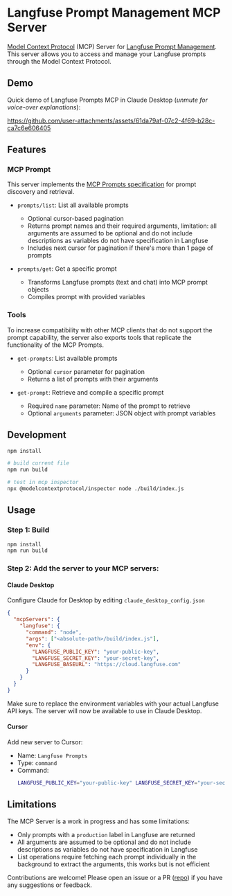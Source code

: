 # Langfuse Prompt Management MCP Server

[Model Context Protocol](https://github.com/modelcontextprotocol) (MCP) Server for [Langfuse Prompt Management](https://langfuse.com/docs/prompts/get-started). This server allows you to access and manage your Langfuse prompts through the Model Context Protocol.

## Demo

Quick demo of Langfuse Prompts MCP in Claude Desktop (_unmute for voice-over explanations_):

https://github.com/user-attachments/assets/61da79af-07c2-4f69-b28c-ca7c6e606405

## Features

### MCP Prompt

This server implements the [MCP Prompts specification](https://modelcontextprotocol.io/docs/concepts/prompts) for prompt discovery and retrieval.

- `prompts/list`: List all available prompts

  - Optional cursor-based pagination
  - Returns prompt names and their required arguments, limitation: all arguments are assumed to be optional and do not include descriptions as variables do not have specification in Langfuse
  - Includes next cursor for pagination if there's more than 1 page of prompts

- `prompts/get`: Get a specific prompt

  - Transforms Langfuse prompts (text and chat) into MCP prompt objects
  - Compiles prompt with provided variables

### Tools

To increase compatibility with other MCP clients that do not support the prompt capability, the server also exports tools that replicate the functionality of the MCP Prompts.

- `get-prompts`: List available prompts

  - Optional `cursor` parameter for pagination
  - Returns a list of prompts with their arguments

- `get-prompt`: Retrieve and compile a specific prompt
  - Required `name` parameter: Name of the prompt to retrieve
  - Optional `arguments` parameter: JSON object with prompt variables

## Development

```bash
npm install

# build current file
npm run build

# test in mcp inspector
npx @modelcontextprotocol/inspector node ./build/index.js
```

## Usage

### Step 1: Build

```bash
npm install
npm run build
```

### Step 2: Add the server to your MCP servers:

#### Claude Desktop

Configure Claude for Desktop by editing `claude_desktop_config.json`

```json
{
  "mcpServers": {
    "langfuse": {
      "command": "node",
      "args": ["<absolute-path>/build/index.js"],
      "env": {
        "LANGFUSE_PUBLIC_KEY": "your-public-key",
        "LANGFUSE_SECRET_KEY": "your-secret-key",
        "LANGFUSE_BASEURL": "https://cloud.langfuse.com"
      }
    }
  }
}
```

Make sure to replace the environment variables with your actual Langfuse API keys. The server will now be available to use in Claude Desktop.

#### Cursor

Add new server to Cursor:

- Name: `Langfuse Prompts`
- Type: `command`
- Command:
  ```bash
  LANGFUSE_PUBLIC_KEY="your-public-key" LANGFUSE_SECRET_KEY="your-secret-key" LANGFUSE_BASEURL="https://cloud.langfuse.com" node absolute-path/build/index.js
  ```

## Limitations

The MCP Server is a work in progress and has some limitations:

- Only prompts with a `production` label in Langfuse are returned
- All arguments are assumed to be optional and do not include descriptions as variables do not have specification in Langfuse
- List operations require fetching each prompt individually in the background to extract the arguments, this works but is not efficient

Contributions are welcome! Please open an issue or a PR ([repo](https://github.com/langfuse/mcp-server-langfuse)) if you have any suggestions or feedback.
